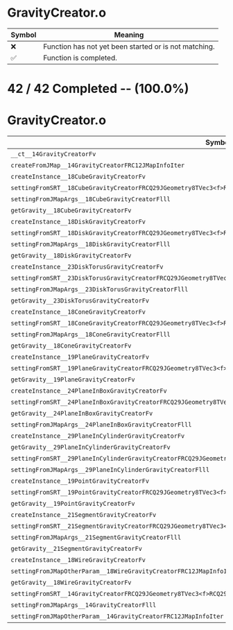 # GravityCreator.o
| Symbol | Meaning 
| ------------- | ------------- 
| :x: | Function has not yet been started or is not matching. 
| :white_check_mark: | Function is completed. 


# 42 / 42 Completed -- (100.0%)
# GravityCreator.o
| Symbol | Decompiled? |
| ------------- | ------------- |
| `__ct__14GravityCreatorFv` | :white_check_mark: |
| `createFromJMap__14GravityCreatorFRC12JMapInfoIter` | :white_check_mark: |
| `createInstance__18CubeGravityCreatorFv` | :white_check_mark: |
| `settingFromSRT__18CubeGravityCreatorFRCQ29JGeometry8TVec3<f>RCQ29JGeometry8TVec3<f>RCQ29JGeometry8TVec3<f>` | :white_check_mark: |
| `settingFromJMapArgs__18CubeGravityCreatorFlll` | :white_check_mark: |
| `getGravity__18CubeGravityCreatorFv` | :white_check_mark: |
| `createInstance__18DiskGravityCreatorFv` | :white_check_mark: |
| `settingFromSRT__18DiskGravityCreatorFRCQ29JGeometry8TVec3<f>RCQ29JGeometry8TVec3<f>RCQ29JGeometry8TVec3<f>` | :white_check_mark: |
| `settingFromJMapArgs__18DiskGravityCreatorFlll` | :white_check_mark: |
| `getGravity__18DiskGravityCreatorFv` | :white_check_mark: |
| `createInstance__23DiskTorusGravityCreatorFv` | :white_check_mark: |
| `settingFromSRT__23DiskTorusGravityCreatorFRCQ29JGeometry8TVec3<f>RCQ29JGeometry8TVec3<f>RCQ29JGeometry8TVec3<f>` | :white_check_mark: |
| `settingFromJMapArgs__23DiskTorusGravityCreatorFlll` | :white_check_mark: |
| `getGravity__23DiskTorusGravityCreatorFv` | :white_check_mark: |
| `createInstance__18ConeGravityCreatorFv` | :white_check_mark: |
| `settingFromSRT__18ConeGravityCreatorFRCQ29JGeometry8TVec3<f>RCQ29JGeometry8TVec3<f>RCQ29JGeometry8TVec3<f>` | :white_check_mark: |
| `settingFromJMapArgs__18ConeGravityCreatorFlll` | :white_check_mark: |
| `getGravity__18ConeGravityCreatorFv` | :white_check_mark: |
| `createInstance__19PlaneGravityCreatorFv` | :white_check_mark: |
| `settingFromSRT__19PlaneGravityCreatorFRCQ29JGeometry8TVec3<f>RCQ29JGeometry8TVec3<f>RCQ29JGeometry8TVec3<f>` | :white_check_mark: |
| `getGravity__19PlaneGravityCreatorFv` | :white_check_mark: |
| `createInstance__24PlaneInBoxGravityCreatorFv` | :white_check_mark: |
| `settingFromSRT__24PlaneInBoxGravityCreatorFRCQ29JGeometry8TVec3<f>RCQ29JGeometry8TVec3<f>RCQ29JGeometry8TVec3<f>` | :white_check_mark: |
| `getGravity__24PlaneInBoxGravityCreatorFv` | :white_check_mark: |
| `settingFromJMapArgs__24PlaneInBoxGravityCreatorFlll` | :white_check_mark: |
| `createInstance__29PlaneInCylinderGravityCreatorFv` | :white_check_mark: |
| `getGravity__29PlaneInCylinderGravityCreatorFv` | :white_check_mark: |
| `settingFromSRT__29PlaneInCylinderGravityCreatorFRCQ29JGeometry8TVec3<f>RCQ29JGeometry8TVec3<f>RCQ29JGeometry8TVec3<f>` | :white_check_mark: |
| `settingFromJMapArgs__29PlaneInCylinderGravityCreatorFlll` | :white_check_mark: |
| `createInstance__19PointGravityCreatorFv` | :white_check_mark: |
| `settingFromSRT__19PointGravityCreatorFRCQ29JGeometry8TVec3<f>RCQ29JGeometry8TVec3<f>RCQ29JGeometry8TVec3<f>` | :white_check_mark: |
| `getGravity__19PointGravityCreatorFv` | :white_check_mark: |
| `createInstance__21SegmentGravityCreatorFv` | :white_check_mark: |
| `settingFromSRT__21SegmentGravityCreatorFRCQ29JGeometry8TVec3<f>RCQ29JGeometry8TVec3<f>RCQ29JGeometry8TVec3<f>` | :white_check_mark: |
| `settingFromJMapArgs__21SegmentGravityCreatorFlll` | :white_check_mark: |
| `getGravity__21SegmentGravityCreatorFv` | :white_check_mark: |
| `createInstance__18WireGravityCreatorFv` | :white_check_mark: |
| `settingFromJMapOtherParam__18WireGravityCreatorFRC12JMapInfoIter` | :white_check_mark: |
| `getGravity__18WireGravityCreatorFv` | :white_check_mark: |
| `settingFromSRT__14GravityCreatorFRCQ29JGeometry8TVec3<f>RCQ29JGeometry8TVec3<f>RCQ29JGeometry8TVec3<f>` | :white_check_mark: |
| `settingFromJMapArgs__14GravityCreatorFlll` | :white_check_mark: |
| `settingFromJMapOtherParam__14GravityCreatorFRC12JMapInfoIter` | :white_check_mark: |
